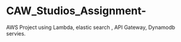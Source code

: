 # CAW_Studios_Assignment-
AWS Project using Lambda, elastic search , API Gateway, Dynamodb servies. 
